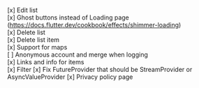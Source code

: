 [x] Edit list  
[x] Ghost buttons instead of Loading page (https://docs.flutter.dev/cookbook/effects/shimmer-loading)  
[x] Delete list  
[x] Delete list item  
[x] Support for maps  
[ ] Anonymous account and merge when logging  
[x] Links and info for items  
[x] Filter
[x] Fix FutureProvider that should be StreamProvider or AsyncValueProvider
[x] Privacy policy page
